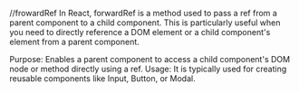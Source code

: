 //frowardRef
In React, forwardRef is a method used to pass a ref from a parent component to a child component. This is particularly useful when you need to directly reference a DOM element or a child component's element from a parent component.

Purpose: Enables a parent component to access a child component's DOM node or method directly using a ref.
Usage: It is typically used for creating reusable components like Input, Button, or Modal.